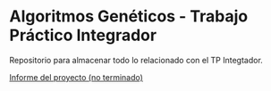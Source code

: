 # Algoritmos Genéticos - Trabajo Práctico Integrador
Repositorio para almacenar todo lo relacionado con el TP Integtador.

[Informe del proyecto (no terminado)](https://docs.google.com/document/d/11BsL83Rx83Z2IEWFoihAxTkZizdeUdGwsPp-oITd8rI)
